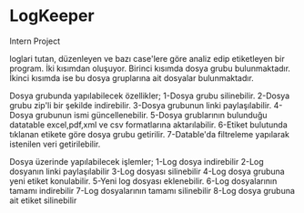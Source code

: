# LogKeeper
Intern Project

loglari tutan, düzenleyen ve bazı case'lere göre analiz edip etiketleyen bir program.
İki kısımdan oluşuyor. Birinci kısımda dosya grubu bulunmaktadır. İkinci kısımda ise bu dosya gruplarına
ait dosyalar bulunmaktadır. 

  Dosya grubunda yapılabilecek özellikler;
  1-Dosya grubu silinebilir.
  2-Dosya grubu zip'li bir şekilde indirebilir.
  3-Dosya grubunun linki paylaşılabilir.
  4-Dosya grubunun ismi güncellenebilir.
  5-Dosya grublarının bulunduğu datatable excel,pdf,xml ve csv formatlarına aktarılabilir.
  6-Etiket bulutunda tıklanan etikete göre dosya grubu getirilir.
  7-Datable'da filtreleme yapılarak istenilen veri getirilebilir.
  
  Dosya üzerinde yapılabilecek işlemler;
  1-Log dosya indirebilir
  2-Log dosyanın linki paylaşılabilir
  3-Log dosyası silinebilir
  4-Log dosya grubuna yeni etiket konulabilir.
  5-Yeni log dosyası eklenebilir.
  6-Log dosyalarının tamamı indirebilir
  7-Log dosyalarının tamamı silinebilir
  8-Log dosya grubuna ait etiket silinebilir
 
  
  
